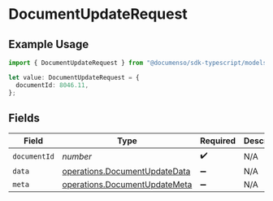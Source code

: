 # DocumentUpdateRequest

## Example Usage

```typescript
import { DocumentUpdateRequest } from "@documenso/sdk-typescript/models/operations";

let value: DocumentUpdateRequest = {
  documentId: 8046.11,
};
```

## Fields

| Field                                                                          | Type                                                                           | Required                                                                       | Description                                                                    |
| ------------------------------------------------------------------------------ | ------------------------------------------------------------------------------ | ------------------------------------------------------------------------------ | ------------------------------------------------------------------------------ |
| `documentId`                                                                   | *number*                                                                       | :heavy_check_mark:                                                             | N/A                                                                            |
| `data`                                                                         | [operations.DocumentUpdateData](../../models/operations/documentupdatedata.md) | :heavy_minus_sign:                                                             | N/A                                                                            |
| `meta`                                                                         | [operations.DocumentUpdateMeta](../../models/operations/documentupdatemeta.md) | :heavy_minus_sign:                                                             | N/A                                                                            |